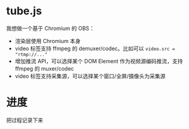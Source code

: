 # tube.js
我想做一个基于 Chromium 的 OBS：
- 渲染层使用 Chromium 本身
- video 标签支持 ffmpeg 的 demuxer/codec。比如可以 `video.src = "rtmp://..."`
- 增加推流 API，可以选择某个 DOM Element 作为视频源编码推流，支持 ffmpeg 的 muxer/codec
- video 标签支持采集源，可以选择某个窗口/全屏/摄像头为采集源

# 进度
把过程记录下来
